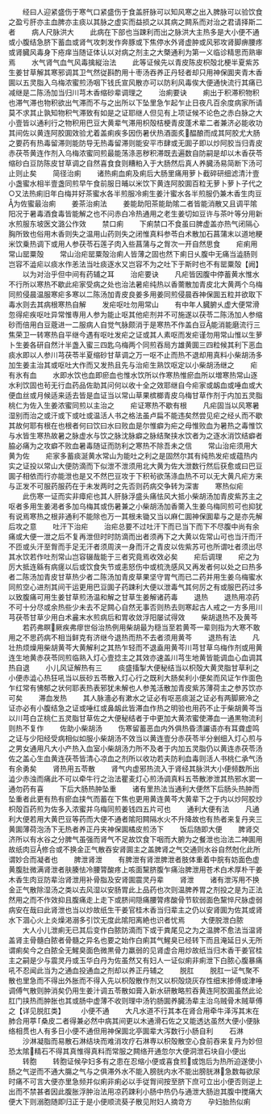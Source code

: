 <!-- { "loadSidebar": true } -->
　　经曰人迎紧盛伤于寒气口紧盛伤于食盖肝脉可以知风寒之出入脾脉可以验饮食之盈亏肝亦主血脾亦主痰以其脉之虚实而益损之以其病之闗系而对治之君请择斯二者
　　病人尺脉洪大
　　此病在下部也当踈利而出之脉洪大主热多是大小便不通或小腹结急脐下蓄血或肾气攻刺发作奔豚或下焦停水外肾虚肿或风邪攻肾脚痹腰疼或肾臓风毒身下疮痒当随证体认以对病之剂主之大槩通利为第一义临诊精思而熟审焉
　　水气肾气血气风毒擒縦治法
　　此等证候先以青皮陈皮枳殻北梗半夏紫苏生姜甘草解其寒邪调其卫气然従斟酌用十枣汤吞养正丹轻者却只用神保圎夹青木香圎以五灵脂入乌梅浓蜜煎汤咽下钱氏宣风散亦可以防利风毒俟大便通快流行其痛已减继是二陈汤加当归川芎木香缩砂辈调理之
　　治痢要诀
　　痢出于积滞积物积也滞气滞也物积欲出气滞而不与之出所以下坠里急乍起乍止日夜凡百余度病家所请莫不求其止孰知物积气滞致有如是之证耶继人但见有上项证候不论色之赤白脉之大小壹皆以通利行之物积用巴豆大黄辈气滞用枳殻桔梗青皮蓬术辈二者兼济必能收功其间佐以黄连阿胶圎效验尤着盖痢疾多因伤暑伏热酒面炙醖酿而成其阿胶尤大肠之要药有热毒留滞则能防导无热毒留滞则能安平市肆或无圎子即以炒阿胶当归青皮赤茯苓黄连作剂入乌梅浓蜜同煎最能荡涤恶秽积滞既去遍数自防嗣是却以木香茯苓缩砂白豆防陈皮甘草调之自然喜食食则糟粕入于大肠然后真人养臓汤易简断下汤可止则止矣
　　简径治痢
　　诸热痢血痢及痢后大肠里痛用萝卜截碎研细滤清汁壹小盏蜜水相半壹盏同煎早午食前服日晡以米饮下黄连阿胶圎百粒无萝卜萝卜子代之○又法热痢旧年白梅并好茶蜜水各半煎服冷痢生姜汁蜜水各半煎服仍兼木香生肉豆为佐蜜最治痢
　　姜茶治痢法
　　姜能助阳茶能助隂二者皆能消散又且调平隂阳况于暑毒酒食毒皆能解之也不问赤白冷热通用之老生姜切如豆许与茶叶等分用新水煎服东坡医文潞公作效
　　禁口痢
　　下痢禁口不食虽曰脾虚盖亦热气闭隔心胸所致也俗用木香则失之温用山药则失之闭惟真料参苓白术散加石菖蒲末以道地粳米饮乗热调下或用人参茯苓石莲子肉入些菖蒲与之胷次一开自然思食
　　疟痢用常山罂粟殻
　　常山治疟罂粟殻治痢人皆薄之固也然下痢日乆腹中无痛当澁肠则岂容不澁疟以痰水作恙法当吐痰逐水又岂容不为之吐下于斯时也不有罂粟殻【阙】
　　以为对治乎但中间有药辅之耳
　　治疟要诀
　　凡疟皆因腹中停蓄黄水惟水不行所以寒热不歇此疟家受病之处也治法暑疟纯热以香薷散加青皮北大黄两个乌梅同煎侵晨温服寒疟多寒以二陈汤加青皮良姜多用姜同煎侵晨吞神保圎五粒并欲取下毒水则去其病根寒热自解
　　发疟呕吐勿用常山
　　有中年人臓腑乆虚大便常滑忽得疟疾呕吐异常惟専用人参为能止呕其他疟剂并不可施遂以茯苓二陈汤加人参缩砂而倍用白豆蔲进一二服病人自觉气脉颇消于是寒热不作盖白豆能消能磨流行三焦荣卫一转寒热自平继今遇有呕吐发疟之证或其人素呕而发疟谨勿用常山惟以生萝卜生姜各研自然汁半盏入蜜三四匙乌梅两个同煎吞局方雄黄圎三四粒候其利下恶血痰水即以人参川芎茯苓半夏缩砂甘草调之万一呕不止而热不退却用真料小柴胡汤多加生姜主治其或呕吐大作而又发热且先与治疟生熟饮呕定以小柴胡汤继之
　　疟有氷有血
　　水即水饮也血即瘀血也惟水饮所以作寒热惟瘀血所以増寒热常山逐水利饮固也茍无行血药品佐助其问何以收十全之效耶继自今疟家或衂血或唾血或大便血丝或月候适来适去皆是血证当以常山草果槟榔青皮乌梅甘草作剂于内加五灵脂桃仁为佐入生姜浓蜜同煎以主治之
　　疟证寒热不歇有根
　　凡疟固当以风寒暑湿别而治之或汗或下或吐或温活人书之格法虽卢扁不能违矣然尝见疟之经乆而不歇其故何耶有根在也根者何曰饮曰水曰败血是尔惟癖为疟之母惟败血为暑热之毒惟饮与水皆生寒热故暑之脉虚水与饮之脉沈脉癖之脉结聚挟水饮者为之逐水消饮结癖者脇必痛为之攻癖不败血暑毒随证而防利之寒热不除吾未之信
　　常山治疟须用大黄为佐
　　疟家多蓄痰涎黄水常山为能吐之利之是固然尔其有纯热发疟或蕴热内实之证投以常山大便防滴而下似泄不泄须用北大黄为佐大泄数行然后获愈或曰巴豆圎子相依而行亦能泄也是又不然巴豆攻于下积茍欲荡涤血热不可以无大黄凡疟方来与正发不可服药服药在于未发两时之先否则药病交争转为深害
　　寒热似疟
　　此伤寒一证而实非瘴疟也其人肝脉浮盛头痛怯风大抵小柴胡汤加青皮紫苏主之呕者多用生姜渇者多加乌梅其或伤暑兼之小柴胡汤加香薷入生姜乌梅同煎可也抑犹有说焉寒热之根非通利不能除也万一其根未锄又当以麻仁圎神保圎辈与之是亦先解后攻之意
　　吐汗下治疟
　　治疟总要不过吐汗下而已当下而下不尽腹中尚有余痛或大便一泄之后不复再泄但时时防滴而出者须再下之大黄以佐常山可也当汗而汗不匝或头汗至胷而手足无汗者须周浃一身而汗之青皮以佐紫苏可也所谓吐者须出尽其水饮若作吐剂常山岂容辍哉能于三者究竟焉收效必矣
　　疟后调理
　　疟之为厉大抵连緜有病瘥以后或饮食失节或恚怒伤中或梳洗感风又再发者何以处之曰热多者二陈汤加青皮甘草热少者二陈汤加青皮草果坚守胃气而已二药并用生姜乌梅蜜水同煎空心进剂其间干运更用巴豆圎子药踈利大便以泄毒气其何厉之有或服巴药过多以致腹痛可用生姜甘草煎汤温和解之甘草生姜解诸药毒
　　退热
　　退热用凉药不可十分尽或余热些少未去不足闗心自然无事否则热去则寒起古人戒之一方多用川芎茯苓甘草少用白术麄末水煎病后和胃收敛浮阳屡试得效
　　柴胡退热不及黄芩
　　若药弗瞑厥疾弗瘳世俗治热例用柴胡最为穏当至若黄芩一辈则指为大寒不敢用之不思药病不相当鲜克有济继今退热而热不去者须用黄芩
　　退热有法
　　凡壮热烦燥用柴胡黄芩大黄解利之其热乍轻而不退盍用黄芩川芎甘草乌梅作剂或用黄连生地黄赤茯苓同煎临熟入灯心壹捻主之其效亦速盖川芎生地黄皆能调血心血调其热自退
　　小儿风证解热有三
　　痰盛搐掣大便秘结当以枳殻大黄灵脂甘草利之小便赤澁心热狂吼当以辰砂五苓散入灯心行之既利大肠矣利小便矣而风证乍作面色乍红常有怫郁之状何耶表热表邪犹未解也人参羗活散加青皮紫苏薄荷主之参苏饮亦可矣
　　滞血发热
　　其人脉濇必有漱水之证必有呕恶痰涎之证必有两脚厥冷之证亦必有小腹结急之证或唾红或鼻衂此皆滞血作热之明验也用药不止于柴胡黄芩当以川芎白芷桃仁五灵脂甘草佐之大便秘结者于中更加大黄浓蜜使滞血一通黒物流利则热不复作
　　佐助小柴胡汤
　　伤寒留蓄恶血内外俱热昏溃讝语亦有耳聋虚鸣之证与少阳经受病相似如服小柴胡汤不效当以黄连壹分赤茯苓半分剉细入灯心煎与之男女通用凡大小产热入血室小柴胡汤力所不及者于内加五灵脂仍以黄连赤茯苓汤佐之盖心生血黄连茯苓皆清心凉血之剂所以收功若夫防利血毒则活人书桃仁承气汤有余勇矣
　　肾热用五苓散
　　肾气内虚邪热流入于肾经其脉洪大小便频数所出澁少赤浊而痛此不可以牵牛行之治法瞿麦灯心煎汤调真料五苓散渗泄其热邪水窦一通勿药有喜
　　下后大肠热肿坠重
　　诸有里热法当通利大便然下后肠头热肿而坠重者此更有热有瘀血挟气而蓄在下焦也更用黄连黄芩大黄辈下之于内以炒阿胶炒枳殻百药煎为佐多入浓蜜并乌梅同煎姜钱四五片可也
　　通利大便有法
　　凡通利大便若用大黄巴豆等药而大便不通者隂阳闗隔水火不升降故也有热者来复丹夹三黄圎薄荷泡汤下无热者养正丹夹神保圎橘皮煎汤下
　　饭后随即大便
　　脾肾交济所以有水谷之分脾气虽强而肾气不足故饮食下咽而大腑为之餐泄也治法二神圎用故纸肉豆修合或不换金正气散吞安肾圎主之盖脾肾之气交通则水谷自然尅化此所谓妙合而凝者也
　　脾泄肾泄
　　有脾泄有肾泄脾泄者肢体重着中脘有妨面色虚黄腹肚微满肾泄者肤腠怯冷腰膂酸疼上咳面黧脐腹乍痛治脾泄用苍术白术厚朴干姜木香生肉豆防辈治肾泄用补骨脂及安肾圎震灵丹辈
　　肾泄
　　诸有泄泻用不换金正气散除湿汤之类以去风湿以安肠胃此上品药也次则温脾养胃之剂投之是为正法然用之而不作效抑且腹痛走上走下或脐间隠痛腰膂疼酸骨节软弱面色黧悴尺脉虚弱病安在哉曰此肾泄也当以炒故纸生干姜官桂木香当归辈主之仍以安肾圎为佐其或肾水下涸心火上炎燥渇溺多引饮无度此隂阳离絶也识者忧焉
　　大便脱泄白脓
　　大人小儿泄痢无已其后变作白脓防滴而下或于粪尾见之为之温脾不愈法当温肾盖肾主骨髓白脓者骨髓之异名也要之始作白痢其气鯹臭已经转下而且淹延日乆无所谓痢矣今之白脓全无鯹臭面色微黒骨力羸弱的见肾虚合用炒故纸当归木香干姜官桂主之嗣是少与震灵丹或玉华白丹为佐虽然又有妇人一证似痢非痢泄下白脓心腹暴痛吼不忍闻此当为之通血投通血之剂却以养正丹辅之
　　脱肛
　　脱肛一证气聚不散也里急而不得出外胀而不得入先以枳殻散作剂又以枳殻烧灰存性细末掺傅或津唾调傅气散则肿消矣仍用生姜汁调五苓散如膏入新水研散略煎吞黄连阿胶圎虽然此论肛门挟热而肿胀也其或肠中虚薄不收则理中汤钓肠圎养臓汤辈主治乌贼骨木贼草傅之【详见脱肛类】
　　小便不通
　　大凡水道不行其本在肾合用牵牛泽泻其末在肺合用葶桑皮二者得兼必然中病其间更以木通滑石佐之又能透达虽然大便小便脉络相贯也人有多日小便不通但用神保圎北亭圎辈大泻数行小肠自利
　　石淋
　　沙淋凝脂而易散石淋结块而难消攻疗石淋専以枳殻散空心食前吞来复丹为妙但恐太隂精石不得其真惟得真料而常服之闗络开通忽尔大便洞泄石块自小便出
　　转胞
　　转胞证候孕妇多有之患在忍缩小便或喜食煎或饱后为热所迫遂使小肠之气逆而不通大膓之气与之俱滞外水不能入膀胱内水不能出膀胱淋急数每欲尿时痛不可言大便亦里急频并似痢非痢必以手従胷间按至脐下庶可立出小便否则逆上出而不禁甚者因此腹胀浮肿治法用凉药踈利小肠中热仍与通泄大肠迨其腹中搅痛大便大下则溺胞随即归正于是小便顺流葵子散见附妇人摘竒方
　　孕妇胎热似痢

